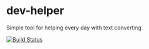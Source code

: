 # dev-helper
Simple tool for helping every day with text converting.

[![Build Status](https://api.travis-ci.com/saneea/dev-helper.svg?branch=master)](https://travis-ci.org/saneea/dev-helper)
